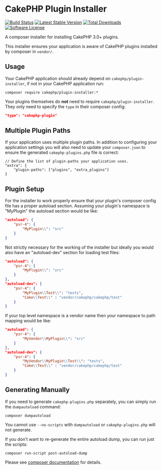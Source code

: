 # CakePHP Plugin Installer

[![Build Status](https://img.shields.io/github/actions/workflow/status/cakephp/plugin-installer/ci.yml?style=flat-square)](https://github.com/cakephp/plugin-installer/actions/workflows/ci.yml)
[![Latest Stable Version](https://img.shields.io/github/v/release/cakephp/plugin-installer?sort=semver&style=flat-square)](https://packagist.org/packages/cakephp/plugin-installer)
[![Total Downloads](https://img.shields.io/packagist/dt/cakephp/plugin-installer?style=flat-square)](https://packagist.org/packages/cakephp/plugin-installer/stats)
[![Software License](https://img.shields.io/badge/license-MIT-brightgreen.svg?style=flat-square)](LICENSE)

A composer installer for installing CakePHP 3.0+ plugins.

This installer ensures your application is aware of CakePHP plugins installed
by composer in `vendor/`.

## Usage

Your CakePHP application should already depend on `cakephp/plugin-installer`, if
not in your CakePHP application run:

```
composer require cakephp/plugin-installer:*
```

Your plugins themselves do **not** need to require `cakephp/plugin-installer`. They
only need to specify the `type` in their composer config:

```json
"type": "cakephp-plugin"
```

## Multiple Plugin Paths

If your application uses multiple plugin paths. In addition to configuring your
application settings you will also need to update your `composer.json` to ensure
the generated `cakephp-plugins.php` file is correct:

```
// Define the list of plugin-paths your application uses.
"extra": {
    "plugin-paths": ["plugins", "extra_plugins"]
}
```

## Plugin Setup

For the installer to work properly ensure that your plugin's composer config
file has a proper autoload section. Assuming your plugin's namespace is "MyPlugin"
the autoload section would be like:

```json
"autoload": {
    "psr-4": {
        "MyPlugin\\": "src"
    }
}
```

Not strictly necessary for the working of the installer but ideally you would
also have an "autoload-dev" section for loading test files:

```json
"autoload": {
    "psr-4": {
        "MyPlugin\\": "src"
    }
},
"autoload-dev": {
    "psr-4": {
        "MyPlugin\\Test\\": "tests",
        "Cake\\Test\\" : "vendor/cakephp/cakephp/test"
    }
}
```

If your top level namespace is a vendor name then your namespace to path mapping
would be like:

```json
"autoload": {
    "psr-4": {
        "MyVendor\\MyPlugin\\": "src"
    }
},
"autoload-dev": {
    "psr-4": {
        "MyVendor\\MyPlugin\\Test\\": "tests",
        "Cake\\Test\\" : "vendor/cakephp/cakephp/test"
    }
}
```

## Generating Manually

If you need to generate `cakephp-plugins.php` separately, you can simply run the `dumpautoload` command:

```
composer dumpautoload
```

You cannot use `--no-scripts` with `dumpautoload` or `cakephp-plugins.php` will not generate.

If you don't want to re-generate the entire autoload dump, you can run just the scripts:

```
composer run-script post-autoload-dump
```

Please see [composer documentation](https://getcomposer.org/doc/03-cli.md#dump-autoload-dumpautoload-) for details.
